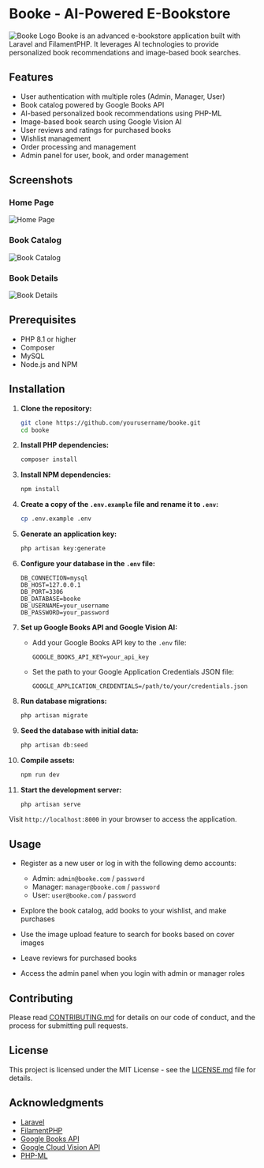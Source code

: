 # Booke - AI-Powered E-Bookstore
![Booke Logo](path/to/logo.png)
Booke is an advanced e-bookstore application built with Laravel and FilamentPHP. It leverages AI technologies to provide personalized book recommendations and image-based book searches.

## Features

- User authentication with multiple roles (Admin, Manager, User)
- Book catalog powered by Google Books API
- AI-based personalized book recommendations using PHP-ML
- Image-based book search using Google Vision AI
- User reviews and ratings for purchased books
- Wishlist management
- Order processing and management
- Admin panel for user, book, and order management
## Screenshots

### Home Page
![Home Page](homepage.png)

### Book Catalog
![Book Catalog](bookcatalog.png)

### Book Details
![Book Details](bookdetails.png)

## Prerequisites

- PHP 8.1 or higher
- Composer
- MySQL
- Node.js and NPM

## Installation

1. **Clone the repository:**
    ```bash
    git clone https://github.com/yourusername/booke.git
    cd booke
    ```

2. **Install PHP dependencies:**
    ```bash
    composer install
    ```

3. **Install NPM dependencies:**
    ```bash
    npm install
    ```

4. **Create a copy of the `.env.example` file and rename it to `.env`:**
    ```bash
    cp .env.example .env
    ```

5. **Generate an application key:**
    ```bash
    php artisan key:generate
    ```

6. **Configure your database in the `.env` file:**
    ```env
    DB_CONNECTION=mysql
    DB_HOST=127.0.0.1
    DB_PORT=3306
    DB_DATABASE=booke
    DB_USERNAME=your_username
    DB_PASSWORD=your_password
    ```

7. **Set up Google Books API and Google Vision AI:**
    - Add your Google Books API key to the `.env` file:
      ```env
      GOOGLE_BOOKS_API_KEY=your_api_key
      ```
    - Set the path to your Google Application Credentials JSON file:
      ```env
      GOOGLE_APPLICATION_CREDENTIALS=/path/to/your/credentials.json
      ```

8. **Run database migrations:**
    ```bash
    php artisan migrate
    ```

9. **Seed the database with initial data:**
    ```bash
    php artisan db:seed
    ```

10. **Compile assets:**
    ```bash
    npm run dev
    ```

11. **Start the development server:**
    ```bash
    php artisan serve
    ```

Visit `http://localhost:8000` in your browser to access the application.

## Usage

- Register as a new user or log in with the following demo accounts:
  - Admin: `admin@booke.com` / `password`
  - Manager: `manager@booke.com` / `password`
  - User: `user@booke.com` / `password`

- Explore the book catalog, add books to your wishlist, and make purchases
- Use the image upload feature to search for books based on cover images
- Leave reviews for purchased books
- Access the admin panel when you login with admin or manager roles

## Contributing

Please read [CONTRIBUTING.md](CONTRIBUTING.md) for details on our code of conduct, and the process for submitting pull requests.

## License

This project is licensed under the MIT License - see the [LICENSE.md](LICENSE.md) file for details.

## Acknowledgments

- [Laravel](https://laravel.com)
- [FilamentPHP](https://filamentphp.com)
- [Google Books API](https://developers.google.com/books)
- [Google Cloud Vision API](https://cloud.google.com/vision)
- [PHP-ML](https://php-ml.readthedocs.io/)
